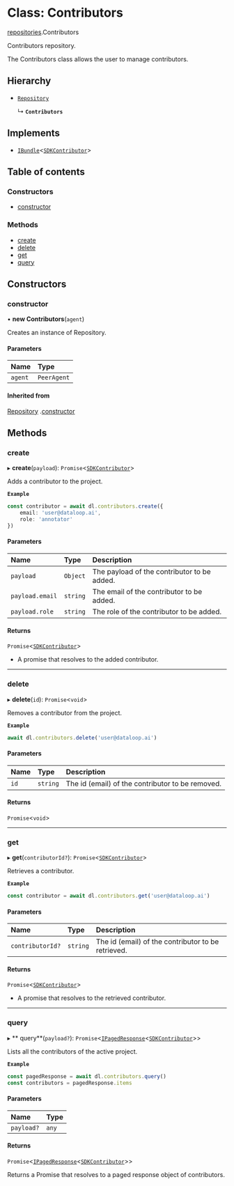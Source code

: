 # Class: Contributors

[repositories](./repositories.md).Contributors

Contributors repository.

The Contributors class allows the user to manage contributors.

## Hierarchy

- [`Repository`](Repository.md)

  ↳ **`Contributors`**

## Implements

- [`IBundle`](../interfaces/IBundle.md)<[`SDKContributor`](SDKContributor.md)>

## Table of contents

### Constructors

- [constructor](Contributors.md#constructor)

### Methods

- [create](Contributors.md#create)
- [delete](Contributors.md#delete)
- [get](Contributors.md#get)
- [query](Contributors.md#query)

## Constructors

### constructor

• **new Contributors**(`agent`)

Creates an instance of Repository.

#### Parameters

| Name | Type |
| :------ | :------ |
| `agent` | `PeerAgent` |

#### Inherited from

[Repository](Repository.md)
.[constructor](Repository.md#constructor)

## Methods

### create

▸ **create**(`payload`): `Promise`<[`SDKContributor`](SDKContributor.md)>

Adds a contributor to the project.

**`Example`**

```ts
const contributor = await dl.contributors.create({
    email: 'user@dataloop.ai',
    role: 'annotator'
})
```

#### Parameters

| Name | Type | Description |
| :------ | :------ | :------ |
| `payload` | `Object` | The payload of the contributor to be added. |
| `payload.email` | `string` | The email of the contributor to be added. |
| `payload.role` | `string` | The role of the contributor to be added. |

#### Returns

`Promise`<[`SDKContributor`](SDKContributor.md)>

- A promise that resolves to the added contributor.

___

### delete

▸ **delete**(`id`): `Promise`<`void`>

Removes a contributor from the project.

**`Example`**

```ts
await dl.contributors.delete('user@dataloop.ai')
```

#### Parameters

| Name | Type | Description |
| :------ | :------ | :------ |
| `id` | `string` | The id (email) of the contributor to be removed. |

#### Returns

`Promise`<`void`>

___

### get

▸ **get**(`contributorId?`): `Promise`<[`SDKContributor`](SDKContributor.md)>

Retrieves a contributor.

**`Example`**

```ts
const contributor = await dl.contributors.get('user@dataloop.ai')
```

#### Parameters

| Name | Type | Description |
| :------ | :------ | :------ |
| `contributorId?` | `string` | The id (email) of the contributor to be retrieved. |

#### Returns

`Promise`<[`SDKContributor`](SDKContributor.md)>

- A promise that resolves to the retrieved contributor.

___

### query

▸ **
query**(`payload?`): `Promise`<[`IPagedResponse`](../interfaces/IPagedResponse.md)<[`SDKContributor`](SDKContributor.md)>>

Lists all the contributors of the active project.

**`Example`**

```ts
const pagedResponse = await dl.contributors.query()
const contributors = pagedResponse.items
```

#### Parameters

| Name | Type |
| :------ | :------ |
| `payload?` | `any` |

#### Returns

`Promise`<[`IPagedResponse`](../interfaces/IPagedResponse.md)<[`SDKContributor`](SDKContributor.md)>>

Returns a Promise that resolves to a paged response object of contributors.

